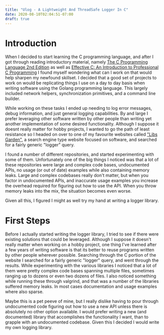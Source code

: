 ```yaml
---
title: "Ulog - A Lightweight And ThreadSafe Logger In C"
date: 2020-08-10T02:04:51-07:00
draft: true
---
```


# Introduction

When I decided to start learning the C programming language, and after I got through reading introductory material, namely [The C Programming Language 2nd Edition](https://en.wikipedia.org/wiki/The_C_Programming_Language) as well as [Effective C: An Introduction to Professional C Programming](https://nostarch.com/Effective_C) I found myself wondering what can I work on that would help sharpen my newfound skillset. I decided that a good set of projects to work on would be replicating things I use on a day to day basis when writing software using the Golang programming language. This largely included network helpers, synchronization primitives, and a command line builder. 

While working on these tasks I ended up needing to log error messages, debug information, and just general logging capabilities. By and large I prefer leveraging other software written by other people than writing yet another implementation of some desired functionality. Although I suppose it doesnt really matter for hobby projects, I wanted to go the path of least resistance so I headed on over to one of my favourite websites called ["Libs Garden"](https://libs.garden/), a search engine type website focused on software, and searched for a fairly generic "logger" query. 

I found a number of different repositories, and started experimenting with some of them. Unfortunately one of the big things I noticed was that a lot of these repositories were large and complex code bases, undocumented APIs, no usage (or out of date) examples while also containing memory leaks. Large and complex codebases really don't matter, but when you factor in undocumented APIs, and inaccurate usage examples you increase the overhead required for figuring out how to use the API. When you throw memory leaks into the mix, the situation becomes even worse.

Given all this, I figured I might as well try my hand at writing a logger library.


# First Steps

Before I actually started writing the logger library, I tried to see if there were existing solutions that could be leveraged. Although I suppose it doesn't really matter when working on a hobby project, one thing I've learned after a few years of writing software is that its better to reuse programs written by other people wherever possible. 
Searching through the C portion of the website I searched for a fairly generic "logger" query, and went through the results. While experimenting with the various libraries I noticed that a lot of them were pretty complex code bases spanning multiple files, sometimes ranging up to dozens or even two dozens of files. I also noticed something while running these through valgrind, and that was a number of the libraries suffered memory leaks. In most cases documentation and usage examples where also sparse.

Maybe this is a pet peeve of mine, but I really dislike having to pour through undocumented code figuring out how to use a new API unless there is absolutely no other option available. I would prefer writing a new (and documented) library that accomplishes the functionality I want, than to grapple with an undocumented codebase. Given this I decided I would write my own logging library.

# 